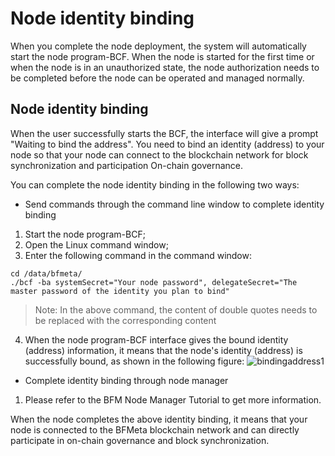 # Node identity binding

When you complete the node deployment, the system will automatically start the node program-BCF.
When the node is started for the first time or when the node is in an unauthorized state, the node authorization needs to be completed before the node can be operated and managed normally.


## Node identity binding


When the user successfully starts the BCF, the interface will give a prompt "Waiting to bind the address". You need to bind an identity (address) to your node so that your node can connect to the blockchain network for block synchronization and participation On-chain governance.

You can complete the node identity binding in the following two ways:

- Send commands through the command line window to complete identity binding

1. Start the node program-BCF;
2. Open the Linux command window;
3. Enter the following command in the command window:

```
cd /data/bfmeta/
./bcf -ba systemSecret="Your node password", delegateSecret="The master password of the identity you plan to bind"
```

> Note: In the above command, the content of double quotes needs to be replaced with the corresponding content

4. When the node program-BCF interface gives the bound identity (address) information, it means that the node's identity (address) is successfully bound, as shown in the following figure:
![bindingaddress1](./images/bindingaddress1.png)


- Complete identity binding through node manager

1. Please refer to the BFM Node Manager Tutorial to get more information.



When the node completes the above identity binding, it means that your node is connected to the BFMeta blockchain network and can directly participate in on-chain governance and block synchronization.
